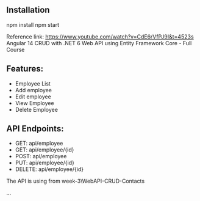 ## Installation

npm install
npm start

Reference link: https://www.youtube.com/watch?v=CdE6rVfPJ9I&t=4523s
Angular 14 CRUD with .NET 6 Web API using Entity Framework Core - Full Course


## Features:
* Employee List
* Add employee
* Edit employee
* View Employee
* Delete Employee

## API Endpoints:
* GET: api/employee
* GET: api/employee/{id}
* POST: api/employee
* PUT: api/employee/{id}
* DELETE: api/employee/{id}

The API is using from 
week-3\WebAPI-CRUD-Contacts 

...

```